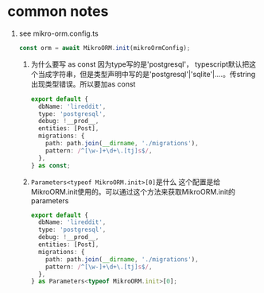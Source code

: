 # common notes

1. see mikro-orm.config.ts

    ```ts
    const orm = await MikroORM.init(mikroOrmConfig);
    ```

   1. 为什么要写 as const
      因为type写的是'postgresql'， typescript默认把这个当成字符串，但是类型声明中写的是'postgresql'|'sqlite'|....。传string出现类型错误。所以要加as const

      ```ts
      export default {
        dbName: 'lireddit',
        type: 'postgresql',
        debug: !__prod__,
        entities: [Post],
        migrations: {
          path: path.join(__dirname, './migrations'),
          pattern: /^[\w-]+\d+\.[tj]s$/,
        },
      } as const;
      ```

   2. `Parameters<typeof MikroORM.init>[0]`是什么
      这个配置是给MikroORM.init使用的。可以通过这个方法来获取MikroORM.init的parameters

      ```ts
      export default {
        dbName: 'lireddit',
        type: 'postgresql',
        debug: !__prod__,
        entities: [Post],
        migrations: {
          path: path.join(__dirname, './migrations'),
          pattern: /^[\w-]+\d+\.[tj]s$/,
        },
      } as Parameters<typeof MikroORM.init>[0];
      ```
